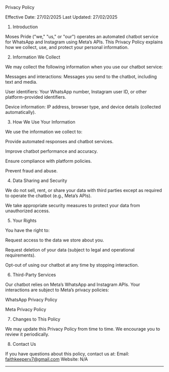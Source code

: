 Privacy Policy

Effective Date: 27/02/2025
Last Updated: 27/02/2025

1. Introduction

Moses Pride ("we," "us," or "our") operates an automated chatbot service for WhatsApp and Instagram using Meta’s APIs. This Privacy Policy explains how we collect, use, and protect your personal information.

2. Information We Collect

We may collect the following information when you use our chatbot service:

Messages and interactions: Messages you send to the chatbot, including text and media.

User identifiers: Your WhatsApp number, Instagram user ID, or other platform-provided identifiers.

Device information: IP address, browser type, and device details (collected automatically).


3. How We Use Your Information

We use the information we collect to:

Provide automated responses and chatbot services.

Improve chatbot performance and accuracy.

Ensure compliance with platform policies.

Prevent fraud and abuse.


4. Data Sharing and Security

We do not sell, rent, or share your data with third parties except as required to operate the chatbot (e.g., Meta’s APIs).

We take appropriate security measures to protect your data from unauthorized access.


5. Your Rights

You have the right to:

Request access to the data we store about you.

Request deletion of your data (subject to legal and operational requirements).

Opt-out of using our chatbot at any time by stopping interaction.


6. Third-Party Services

Our chatbot relies on Meta’s WhatsApp and Instagram APIs. Your interactions are subject to Meta’s privacy policies:

WhatsApp Privacy Policy

Meta Privacy Policy


7. Changes to This Policy

We may update this Privacy Policy from time to time. We encourage you to review it periodically.

8. Contact Us

If you have questions about this policy, contact us at:
Email: faithkeeperv7@gmail.com
Website: N/A


---
